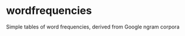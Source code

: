 wordfrequencies
===============

Simple tables of word frequencies, derived from Google ngram corpora